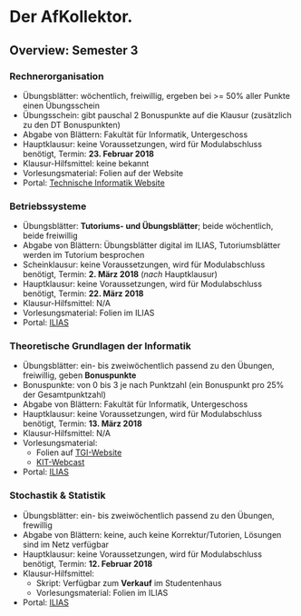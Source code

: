 # Der AfKollektor.

## Overview: Semester 3

### Rechnerorganisation

- &Uuml;bungsbl&auml;tter: w&ouml;chentlich, freiwillig, ergeben bei >= 50% aller Punkte einen &Uuml;bungsschein
- &Uuml;bungsschein: gibt pauschal 2 Bonuspunkte auf die Klausur (zus&auml;tzlich zu den DT Bonuspunkten)
- Abgabe von Bl&auml;ttern: Fakult&auml;t f&uuml;r Informatik, Untergeschoss
- Hauptklausur: keine Voraussetzungen, wird f&uuml;r Modulabschluss ben&ouml;tigt, Termin: **23. Februar 2018**
- Klausur-Hilfsmittel: keine bekannt
- Vorlesungsmaterial: Folien auf der Website
- Portal: [Technische Informatik Website](http://ti.ira.uka.de/TI-2/)

### Betriebssysteme

- &Uuml;bungsbl&auml;tter: **Tutoriums- und &Uuml;bungsbl&auml;tter**; beide w&ouml;chentlich, beide freiwillig
- Abgabe von Bl&auml;ttern: &Uuml;bungsbl&auml;tter digital im ILIAS, Tutoriumsbl&auml;tter werden im Tutorium besprochen
- Scheinklausur: keine Voraussetzungen, wird f&uuml;r Modulabschluss ben&ouml;tigt, Termin: **2. M&auml;rz 2018** (*nach* Hauptklausur)
- Hauptklausur: keine Voraussetzungen, wird f&uuml;r Modulabschluss ben&ouml;tigt, Termin: **22. M&auml;rz 2018**
- Klausur-Hilfsmittel: N/A
- Vorlesungsmaterial: Folien im ILIAS
- Portal: [ILIAS](https://ilias.studium.kit.edu)

### Theoretische Grundlagen der Informatik

- &Uuml;bungsbl&auml;tter: ein- bis zweiw&ouml;chentlich passend zu den &Uuml;bungen, freiwillig, geben **Bonuspunkte**
- Bonuspunkte: von 0 bis 3 je nach Punktzahl (ein Bonuspunkt pro 25% der Gesamtpunktzahl)
- Abgabe von Bl&auml;ttern: Fakult&auml;t f&uuml;r Informatik, Untergeschoss
- Hauptklausur: keine Voraussetzungen, wird f&uuml;r Modulabschluss ben&ouml;tigt, Termin: **13. M&auml;rz 2018**
- Klausur-Hilfsmittel: N/A
- Vorlesungsmaterial:
    - Folien auf [TGI-Website](https://i11www.iti.kit.edu/teaching/winter2017/tgi/index)
    - [KIT-Webcast](https://www.youtube.com/playlist?list=PLfk0Dfh13pBPYvUfB0C_qjhtsvh5Dj9ys)
- Portal: [ILIAS](https://ilias.studium.kit.edu)

### Stochastik & Statistik

- &Uuml;bungsbl&auml;tter: ein- bis zweiw&ouml;chentlich passend zu den &Uuml;bungen, frewillig
- Abgabe von Bl&auml;ttern: keine, auch keine Korrektur/Tutorien, L&ouml;sungen sind im Netz verf&uuml;gbar
- Hauptklausur: keine Voraussetzungen, wird f&uuml;r Modulabschluss ben&ouml;tigt, Termin: **12. Februar 2018**
- Klausur-Hilfsmittel:
    - Skript: Verf&uuml;gbar zum **Verkauf** im Studentenhaus
    - Vorlesungsmaterial: Folien im ILIAS
- Portal: [ILIAS](https://ilias.studium.kit.edu)
